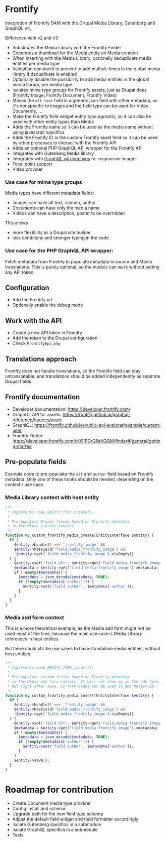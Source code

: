 # Frontify

Integration of Frontify DAM
with the Drupal Media Library, Gutenberg and GraphQL v4.

Difference with v2 and v3:

- Substitutes the Media Library with the Frontify Finder
- Generates a thumbnail for the Media entity on Media creation
- When inserting with the Media Library, optionally deduplicate media entities per media type
- Validation constraint to prevent to add multiple times in the global media library if deduplicate is enabled
- Optionally disable the possibility to add media entities in the global media library, per media type
- Isolates mime type groups for Frontify assets, just as Drupal does (Frontify Image, Frontify Document, Frontify Video)
- Moves the `alt text` field in a generic json field with other metadata, so it's not specific to images
and the field type can be used for Video, Documents, ...
- Make the Frontify field widget entity type agnostic, so it can also be used with other entity types than Media
- Adds the Frontify name so it can be used as the media name without using javascript specifics
- Adds the Frontify ID in the custom Frontify asset field so it can be used by other processes to interact with the Frontify API
- Adds an optional PHP GraphQL API wrapper for the Frontify API
- Integrates with Gutenberg Media library
- Integrates with [GraphQL v4 directives](https://packagist.org/packages/amazeelabs/graphql_directives) for responsive images
- Focal point support
- Video provider

### Use case for mime type groups

Media types have different metadata fields:
- Images can have alt text, caption, author
- Documents can have only the media name
- Videos can have a description, poster to be overridden

This allows
- more flexibility as a Drupal site builder
- less conditions and stronger typing in the code

### Use case for the PHP GraphQL API wrapper:

Fetch metadata from Frontify to populate metadata in source and Media translations.
This is purely optional, so the module can work without setting any API token.

## Configuration

- Add the Frontify url
- Optionally enable the debug mode

## Work with the API

- Create a new API token in Frontify
- Add the token to the Drupal configuration
- Check `FrontifyApi.php`

## Translations approach

Frontify does not handle translations, so the Frontify field can stay
untranslatable, and translations should be added independently as separate
Drupal fields.

## Frontify documentation

- Developer documentation: https://developer.frontify.com/
- GraphQL API for assets: https://frontify.github.io/graphql-reference/queries/asset
- GraphiQL: https://frontify.github.io/public-api-explorer/example/current-user
- Frontify Finder: https://developer.frontify.com/d/XFPCrGNrXQQM/finder#/general/getting-started

## Pre-populate fields

Example code to pre-populate the `alt` and `author` field based on
Frontify metadata. Only one of these hooks should be needed, depending
on the context / use case.

### Media Library context with host entity

```php
/**
 * Implements hook_ENTITY_TYPE_create().
 *
 * Pre-populate Drupal fields based on Frontify metadata
 * in the Media Library context.
 */
function my_custom_frontify_media_create(EntityInterface $entity) {
  if (
    $entity->bundle() === 'frontify_image' &&
    $entity->hasField('field_media_frontify_image') &&
    !$entity->get('field_media_frontify_image')->isEmpty()
  ) {
    $entity->set('field_alt', $entity->get('field_media_frontify_image')->name);
    $metadata = $entity->get('field_media_frontify_image')->metadata;
    if (!empty($metadata)) {
      $metadata = json_decode($metadata, TRUE);
      if (!empty($metadata['author'])) {
        $entity->set('field_author', $metadata['author']);
      }
    }
  }
}
```

### Media add form context

This is a more theoretical example, as the Media add form might not be used
most of the time, because the main use case is Media Library references
in host entities.

But there could still be use cases to have standalone media entities, without
host entities.

```php
/**
 * Implements hook_ENTITY_TYPE_insert().
 *
 * Pre-populate custom fields based on Frontify metadata
 * in the Media add form context. It will not show up in the add form,
 * but right after save. So form modes can be used to get better UX.
 */
function my_custom_frontify_media_insert(EntityInterface $entity) {
  if (
    $entity->bundle() === 'frontify_image' &&
    $entity->hasField('field_media_frontify_image') &&
    !$entity->get('field_media_frontify_image')->isEmpty()
  ) {
    $entity->set('field_alt', $entity->get('field_media_frontify_image')->name);
    $metadata = $entity->get('field_media_frontify_image')->metadata;
    if (!empty($metadata)) {
      $metadata = json_decode($metadata, TRUE);
      if (!empty($metadata['author'])) {
        $entity->set('field_author', $metadata['author']);
      }
    }
    $entity->save();
  }
}
```

# Roadmap for contribution

- Create Document media type provider
- Config install and schema
- Upgrade path for the new field type schema
- Adjust the default field widget and field formatter accordingly
- Isolate Gutenberg specifics in a submodule
- Isolate GraphQL specifics in a submodule
- Tests
